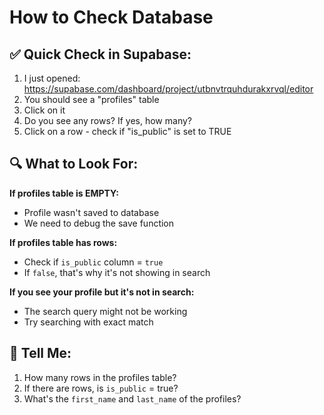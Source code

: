 # How to Check Database

## ✅ Quick Check in Supabase:

1. I just opened: https://supabase.com/dashboard/project/utbnvtrquhdurakxrvql/editor
2. You should see a "profiles" table
3. Click on it
4. Do you see any rows? If yes, how many?
5. Click on a row - check if "is_public" is set to TRUE

## 🔍 What to Look For:

**If profiles table is EMPTY:**
- Profile wasn't saved to database
- We need to debug the save function

**If profiles table has rows:**
- Check if `is_public` column = `true`
- If `false`, that's why it's not showing in search

**If you see your profile but it's not in search:**
- The search query might not be working
- Try searching with exact match

## 📝 Tell Me:

1. How many rows in the profiles table?
2. If there are rows, is `is_public` = true?
3. What's the `first_name` and `last_name` of the profiles?

